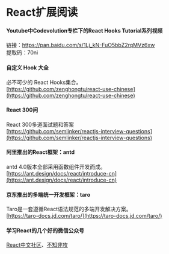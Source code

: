 # React扩展阅读

#### Youtube中Codevolution专栏下的React Hooks Tutorial系列视频
链接：https://pan.baidu.com/s/1Lj_kN-FuO5bbZ2rqMVz6xw  
提取码：70ni  

#### 自定义 Hook 大全
必不可少的 React Hooks集合。  
[https://github.com/zenghongtu/react-use-chinese](https://github.com/zenghongtu/react-use-chinese)  

#### React 300问
React 300多道面试题和答案  
[https://github.com/semlinker/reactjs-interview-questions](https://github.com/semlinker/reactjs-interview-questions)

#### 阿里推出的React框架：antd
antd 4.0版本全部采用函数组件开发而成。  
[https://ant.design/docs/react/introduce-cn](https://ant.design/docs/react/introduce-cn)  

#### 京东推出的多端统一开发框架：taro
Taro是一套遵循React语法规范的多端开发解决方案。  
[https://taro-docs.jd.com/taro/](https://taro-docs.jd.com/taro/)  

#### 学习React的几个好的微信公众号
[React中文社区](https://mp.weixin.qq.com/profile?src=3&timestamp=1589269315&ver=1&signature=G073CoQE0hjiRC24RRG*q0M4oxnYl6KFFMgdCd7i2EjKg5oPrHM7VYpz9S-gXlp15V8qXy9m0qFSivpEG1uukg==)、[不知非攻](http://mp.weixin.qq.com/profile?src=3&timestamp=1589269374&ver=1&signature=3NUa*ROY0DyLnKuIQkYT4qPg3aIGXvmvZhV4pbkANWg26zc7DeBh7zrG8ffxAOh2IHy2GBQGwu96gpkJlOfLKQ==)

